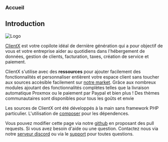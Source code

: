 ### Accueil

## Introduction

![Logo](https://clientx.fr/assets/images/ClientXLight.png "ClientX")

[ClientX](https://clientx.fr/) est votre copilote idéal de dernière génération qui a pour objectif de vous et votre entreprise aider au quotidiens dans l'hébergement de données, gestion de clients, facturation, taxes, création de service et paiement.

ClientX s'utilise avec des **ressources** pour ajouter facilement des fonctionnalités et personnaliser entièrent votre espace client sans toucher aux sources accèsible facilement sur [notre market](https://clientx.fr/market).
Grâce aux nombreux modules ajoutant des fonctionnalités complètes telles que la livraison automatique Proxmox ou le paiement par Paypal et bien plus !
Des thèmes communautaires sont disponibles pour tous les goûts et envie

Les sources de ClientX ont été développés à la main sans framework PHP particulier.
L'utilisation de [composer](https://getcomposer.org) pour les dépendences.

Vous pouvez modifier cette page via notre [github](https://github.com/clientXCMS) en proposant des pull requests.
Si vous avez besoin d'aide ou une question.
Contactez nous via notre [serveur discord](https://clientx.fr/discord) ou via le [support](https://clientx.fr/account/support) pour toutes questions.
